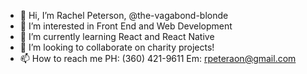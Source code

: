 - 👋 Hi, I’m Rachel Peterson, @the-vagabond-blonde
- 👀 I’m interested in Front End and Web Development
- 🌱 I’m currently learning React and React Native
- 💞️ I’m looking to collaborate on charity projects!
- 📫 How to reach me 
PH: (360) 421-9611
Em: rpeteraon@gmail.com

<!---
the-vagabond-blonde/the-vagabond-blonde is a ✨ special ✨ repository because its `README.md` (this file) appears on your GitHub profile.
You can click the Preview link to take a look at your changes.
--->

